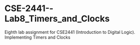 # CSE-2441--Lab8_Timers_and_Clocks
Eighth lab assignment for CSE2441 (Introduction to Digital Logic). Implementing Timers and Clocks
